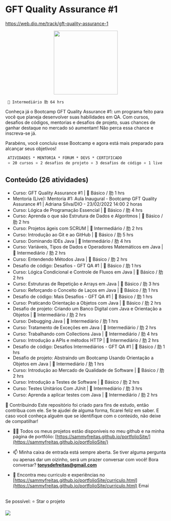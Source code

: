 # GFT Quality Assurance #1
https://web.dio.me/track/gft-quality-assurance-1

<div align="center"><img height="200em" src="https://hermes.digitalinnovation.one/tracks/936b7d01-ec68-409b-9db7-e1a5c06a3efe.png"/></div>


      Intermediário 肋 64 hrs

Conheça já o Bootcamp GFT Quality Assurance #1: um programa feito para você que planeja desenvolver suas habilidades em QA. Com cursos, desafios de códigos, mentorias e desafios de projeto, suas chances de ganhar destaque no mercado só aumentam! Não perca essa chance e inscreva-se já.


Parabéns, você concluiu esse Bootcamp e agora está mais preparado para alcançar seus objetivos!

     ATIVIDADES * MENTORIA * FÓRUM * DEVS * CERTIFICADO
     ⭐️ 20 cursos ⭐️ 2 desafios de projeto ⭐️ 3 desafios de código ⭐️ 1 live

## Conteúdo (26 atividades)
* Curso: GFT Quality Assurance #1 |  Básico / 肋 1 hrs
* Mentoria (Live): Mentoria #1: Aula Inaugural - Bootcamp GFT Quality Assurance #1 | Adriana Silva/DIO - 23/02/2022 14:00 2 horas
* Curso: Lógica de Programação Essencial |  Básico / 肋 4 hrs
* Curso: Aprenda o que são Estrutura de Dados e Algoritmos |  Básico / 肋 2 hrs
* Curso: Projetos ágeis com SCRUM |  Intermediário / 肋 2 hrs
* Curso: Introdução ao Git e ao GitHub |  Básico / 肋 5 hrs
* Curso: Dominando IDEs Java |  Intermediário / 肋 4 hrs
* Curso: Variáveis, Tipos de Dados e Operadores Matemáticos em Java |  Intermediário / 肋 2 hrs
* Curso: Entendendo Métodos Java |  Básico / 肋 2 hrs
* Desafio de código: Desafios - GFT QA #1 |  Básico / 肋 1 hrs
* Curso: Lógica Condicional e Controle de Fluxos em Java |  Básico / 肋 2 hrs
* Curso: Estruturas de Repetição e Arrays em Java |  Básico / 肋 3 hrs
* Curso: Reforçando o Conceito de Laços em Java |  Básico / 肋 1 hrs
* Desafio de código: Mais Desafios - GFT QA #1 |  Básico / 肋 1 hrs
* Curso: Praticando Orientação a Objetos com Java |  Básico / 肋 2 hrs
* Desafio de projeto: Criando um Banco Digital com Java e Orientação a Objetos |  Intermediário / 肋 2 hrs
* Curso: Debugging Java |  Intermediário / 肋 1 hrs
* Curso: Tratamento de Exceções em Java |  Intermediário / 肋 2 hrs
* Curso: Trabalhando com Collections Java |  Intermediário / 肋 4 hrs
* Curso: Introdução a APIs e métodos HTTP |  Intermediário / 肋 2 hrs
* Desafio de código: Desafios Intermediários - GFT QA #1 |  Básico / 肋 1 hrs
* Desafio de projeto: Abstraindo um Bootcamp Usando Orientação a Objetos em Java |  Intermediário / 肋 1 hrs
* Curso: Introdução ao Mercado de Qualidade de Software |  Básico / 肋 2 hrs
* Curso: Introdução a Testes de Software |  Básico / 肋 2 hrs
* Curso: Testes Unitários Com JUnit |  Intermediário / 肋 3 hrs
* Curso: Aprenda a aplicar testes com Java |  Intermediário / 肋 2 hrs







🤝 Contribuindo Este repositório foi criado para fins de estudo, então contribua com ele. Se te ajudei de alguma forma, ficarei feliz em saber. E caso você conheça alguém que se identifique com o conteúdo, não deixe de compatilhar! 

- 👨‍💻 Todos os meus projetos estão disponíveis no meu github e na minha página de portfólio: [https://sammyfreitas.github.io/portfolioSite/](https://sammyfreitas.github.io/portfolioSite/) 

- 📫 Minha caixa de entrada está sempre aberta. Se tiver alguma pergunta ou apenas dar um oizinho, será um prazer conversar com você! Bora conversar? **tonysdefreitas@gmail.com**

- 📄 Encontra meu curriculo e experiências no [https://sammyfreitas.github.io/portfolioSite/curriculo.html](https://sammyfreitas.github.io/portfolioSite/curriculo.html)
Emai

<br>Se possível:  ⭐️ Star o projeto

<img src="https://hermes.digitalinnovation.one/certificates/cover/44999AD8.jpg">
